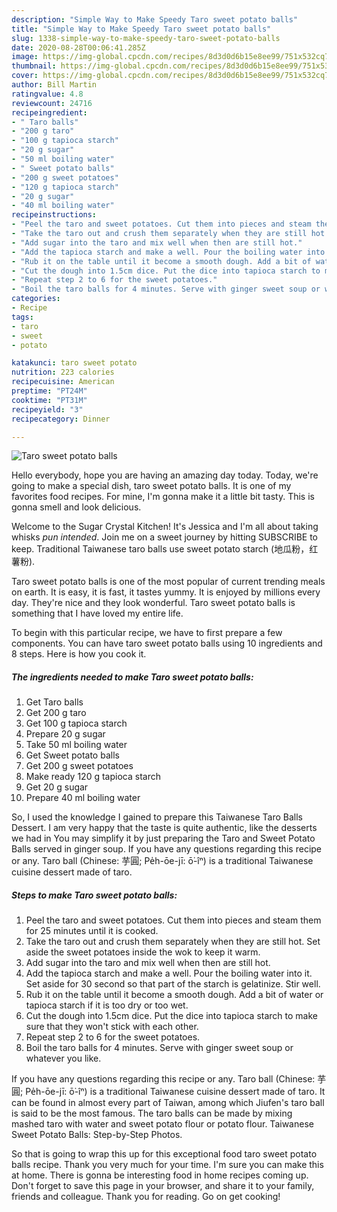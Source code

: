 ```yaml
---
description: "Simple Way to Make Speedy Taro sweet potato balls"
title: "Simple Way to Make Speedy Taro sweet potato balls"
slug: 1338-simple-way-to-make-speedy-taro-sweet-potato-balls
date: 2020-08-28T00:06:41.285Z
image: https://img-global.cpcdn.com/recipes/8d3d0d6b15e8ee99/751x532cq70/taro-sweet-potato-balls-recipe-main-photo.jpg
thumbnail: https://img-global.cpcdn.com/recipes/8d3d0d6b15e8ee99/751x532cq70/taro-sweet-potato-balls-recipe-main-photo.jpg
cover: https://img-global.cpcdn.com/recipes/8d3d0d6b15e8ee99/751x532cq70/taro-sweet-potato-balls-recipe-main-photo.jpg
author: Bill Martin
ratingvalue: 4.8
reviewcount: 24716
recipeingredient:
- " Taro balls"
- "200 g taro"
- "100 g tapioca starch"
- "20 g sugar"
- "50 ml boiling water"
- " Sweet potato balls"
- "200 g sweet potatoes"
- "120 g tapioca starch"
- "20 g sugar"
- "40 ml boiling water"
recipeinstructions:
- "Peel the taro and sweet potatoes. Cut them into pieces and steam them for 25 minutes until it is cooked."
- "Take the taro out and crush them separately when they are still hot. Set aside the sweet potatoes inside the wok to keep it warm."
- "Add sugar into the taro and mix well when then are still hot."
- "Add the tapioca starch and make a well. Pour the boiling water into it. Set aside for 30 second so that part of the starch is gelatinize. Stir well."
- "Rub it on the table until it become a smooth dough. Add a bit of water or tapioca starch if it is too dry or too wet."
- "Cut the dough into 1.5cm dice. Put the dice into tapioca starch to make sure that they won&#39;t stick with each other."
- "Repeat step 2 to 6 for the sweet potatoes."
- "Boil the taro balls for 4 minutes. Serve with ginger sweet soup or whatever you like."
categories:
- Recipe
tags:
- taro
- sweet
- potato

katakunci: taro sweet potato 
nutrition: 223 calories
recipecuisine: American
preptime: "PT24M"
cooktime: "PT31M"
recipeyield: "3"
recipecategory: Dinner

---
```



![Taro sweet potato balls](https://img-global.cpcdn.com/recipes/8d3d0d6b15e8ee99/751x532cq70/taro-sweet-potato-balls-recipe-main-photo.jpg)

Hello everybody, hope you are having an amazing day today. Today, we're going to make a special dish, taro sweet potato balls. It is one of my favorites food recipes. For mine, I'm gonna make it a little bit tasty. This is gonna smell and look delicious.

Welcome to the Sugar Crystal Kitchen! It&#39;s Jessica and I&#39;m all about taking whisks *pun intended*. Join me on a sweet journey by hitting SUBSCRIBE to keep. Traditional Taiwanese taro balls use sweet potato starch (地瓜粉，红薯粉).

Taro sweet potato balls is one of the most popular of current trending meals on earth. It is easy, it is fast, it tastes yummy. It is enjoyed by millions every day. They're nice and they look wonderful. Taro sweet potato balls is something that I have loved my entire life.


To begin with this particular recipe, we have to first prepare a few components. You can have taro sweet potato balls using 10 ingredients and 8 steps. Here is how you cook it.

<!--inarticleads1-->

##### The ingredients needed to make Taro sweet potato balls:

1. Get  Taro balls
1. Get 200 g taro
1. Get 100 g tapioca starch
1. Prepare 20 g sugar
1. Take 50 ml boiling water
1. Get  Sweet potato balls
1. Get 200 g sweet potatoes
1. Make ready 120 g tapioca starch
1. Get 20 g sugar
1. Prepare 40 ml boiling water


So, I used the knowledge I gained to prepare this Taiwanese Taro Balls Dessert. I am very happy that the taste is quite authentic, like the desserts we had in You may simplify it by just preparing the Taro and Sweet Potato Balls served in ginger soup. If you have any questions regarding this recipe or any. Taro ball (Chinese: 芋圓; Pe̍h-ōe-jī: ō͘-îⁿ) is a traditional Taiwanese cuisine dessert made of taro. 

<!--inarticleads2-->

##### Steps to make Taro sweet potato balls:

1. Peel the taro and sweet potatoes. Cut them into pieces and steam them for 25 minutes until it is cooked.
1. Take the taro out and crush them separately when they are still hot. Set aside the sweet potatoes inside the wok to keep it warm.
1. Add sugar into the taro and mix well when then are still hot.
1. Add the tapioca starch and make a well. Pour the boiling water into it. Set aside for 30 second so that part of the starch is gelatinize. Stir well.
1. Rub it on the table until it become a smooth dough. Add a bit of water or tapioca starch if it is too dry or too wet.
1. Cut the dough into 1.5cm dice. Put the dice into tapioca starch to make sure that they won&#39;t stick with each other.
1. Repeat step 2 to 6 for the sweet potatoes.
1. Boil the taro balls for 4 minutes. Serve with ginger sweet soup or whatever you like.


If you have any questions regarding this recipe or any. Taro ball (Chinese: 芋圓; Pe̍h-ōe-jī: ō͘-îⁿ) is a traditional Taiwanese cuisine dessert made of taro. It can be found in almost every part of Taiwan, among which Jiufen&#39;s taro ball is said to be the most famous. The taro balls can be made by mixing mashed taro with water and sweet potato flour or potato flour. Taiwanese Sweet Potato Balls: Step-by-Step Photos. 

So that is going to wrap this up for this exceptional food taro sweet potato balls recipe. Thank you very much for your time. I'm sure you can make this at home. There is gonna be interesting food in home recipes coming up. Don't forget to save this page in your browser, and share it to your family, friends and colleague. Thank you for reading. Go on get cooking!

